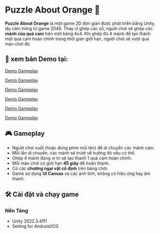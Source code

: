 # Puzzle About Orange 🍊

**Puzzle About Orange** là một game 2D đơn giản được phát triển bằng Unity, lấy cảm hứng từ game 2048. Thay vì ghép các số, người chơi sẽ ghép các **mảnh của quả cam** trên một bảng 4x4. Khi ghép đủ 4 mảnh để tạo thành một quả cam hoàn chỉnh trong thời gian giới hạn, người chơi sẽ vượt qua màn chơi đó.

## 📸 xem bản Demo tại:
[Demo Gameplay](https://drive.google.com/file/d/1tzwhJYjhHMfYaAepnviCfOkluC5ey0Up/view?usp=drive_link)

[Demo Gameplay](https://drive.google.com/file/d/16ND4gtNHRNwof7EuWldZZQIWrzCKUHeW/view?usp=drive_link)

[Demo Gameplay](https://drive.google.com/file/d/1wmMcts5U6e94Ecmy3asKh7Dk4UPapDlv/view?usp=drive_link)

[Demo Gameplay](https://drive.google.com/file/d/10228XDJajK3GbmI23esk2NHnFU3Gwnut/view?usp=drive_link)

[Demo Gameplay](https://drive.google.com/file/d/1I0t6DfweixvNSNHWIZSshXiZqDeZw4rl/view?usp=drive_link)

[Demo Gameplay](https://drive.google.com/file/d/16Xu0Vd3vss-vsS4zfOELCMqomkB-0Bee/view?usp=drive_link)



## 🎮 Gameplay

- Người chơi vuốt (hoặc dùng phím mũi tên) để di chuyển các mảnh cam.
- Mỗi lần di chuyển, các mảnh sẽ trượt về hướng đó nếu có thể.
- Ghép 4 mảnh đúng vị trí sẽ tạo thành 1 quả cam hoàn chỉnh.
- Mỗi màn chơi có giới hạn **45 giây** để hoàn thành.
- Có các **chướng ngại vật cố định** trên bảng chơi.
- Game sử dụng **UI Canvas** và các ảnh tĩnh, không có hiệu ứng hay âm thanh.

## 🛠️ Cài đặt và chạy game

### Nền Tảng 

- Unity 2022.3.41f1
- Setting for Android/IOS



